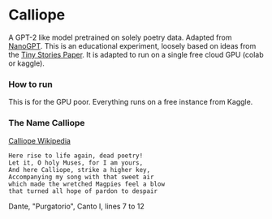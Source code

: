 # Calliope

A GPT-2 like model pretrained on solely poetry data. Adapted from [NanoGPT](https://github.com/karpathy/nanoGPT).
This is an educational experiment, loosely based on ideas from the [Tiny Stories Paper](https://arxiv.org/abs/2305.07759). It is adapted to run on a single free cloud GPU (colab or kaggle).


### How to run

This is for the GPU poor. Everything runs on a free instance from Kaggle.

### The Name Calliope

[Calliope Wikipedia](https://en.wikipedia.org/wiki/Calliope)

    Here rise to life again, dead poetry!
    Let it, O holy Muses, for I am yours,
    And here Calliope, strike a higher key,
    Accompanying my song with that sweet air
    which made the wretched Magpies feel a blow
    that turned all hope of pardon to despair
Dante, "Purgatorio", Canto I, lines 7 to 12

